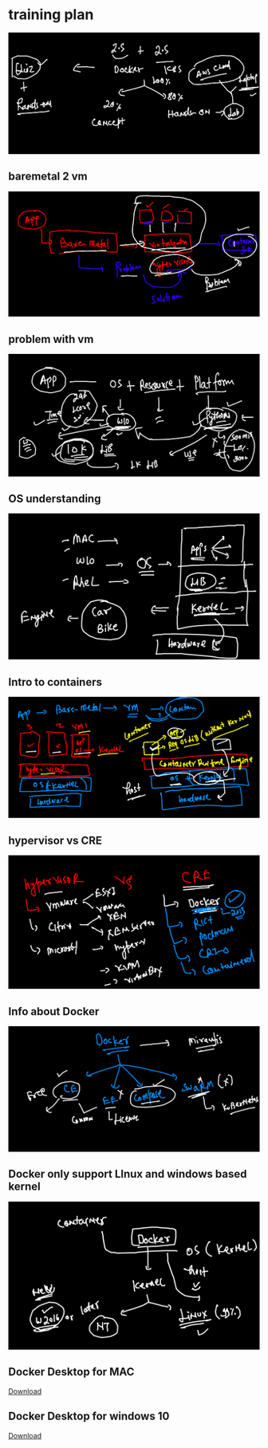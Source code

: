 # training plan 

<img src="plan.png">

## baremetal 2 vm 

<img src="bare2vm.png">

## problem with vm 

<img src="vmprob.png">

## OS understanding 

<img src="os.png">


## Intro to containers 

<img src="cont.png">

## hypervisor vs CRE 

<img src="cre.png">

## Info about Docker 

<img src="docker.png">

## Docker only support LInux and windows based kernel 

<img src="wclc.png">

## Docker Desktop for MAC 

[Download](https://hub.docker.com/editions/community/docker-ce-desktop-mac)

## Docker Desktop for windows 10

[Download](https://docs.docker.com/desktop/windows/install/)


